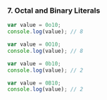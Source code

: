 ### 7. Octal and Binary Literals

```js
var value = 0o10;
console.log(value); // 8
```
```js
var value = 0O10;
console.log(value); // 8
```
```js
var value = 0b10;
console.log(value); // 2
```
```js
var value = 0B10;
console.log(value); // 2
```
